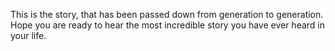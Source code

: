 This is the story, that has been passed down from generation to generation. Hope you are ready to hear the most incredible story you have ever heard in your life.
